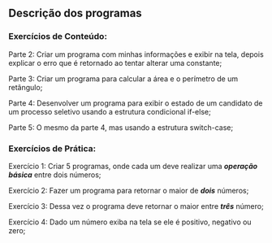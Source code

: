## Descrição dos programas

### Exercícios de Conteúdo:

Parte 2: Criar um programa com minhas informações e exibir na tela, depois explicar o erro que é retornado ao tentar alterar uma constante;

Parte 3: Criar um programa para calcular a área e o perímetro de um retângulo;

Parte 4: Desenvolver um programa para exibir o estado de um candidato de um processo seletivo usando a estrutura condicional if-else;

Parte 5: O mesmo da parte 4, mas usando a estrutura switch-case;

### Exercícios de Prática:

Exercício 1: Criar 5 programas, onde cada um deve realizar uma **_operação básica_** entre dois números;

Exercício 2: Fazer um programa para retornar o maior de **_dois_** números;

Exercício 3: Dessa vez o programa deve retornar o maior entre **_três_** número;

Exercício 4: Dado um número exiba na tela se ele é positivo, negativo ou zero;


